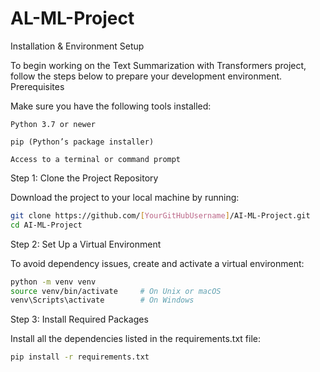 # AL-ML-Project
Installation & Environment Setup

To begin working on the Text Summarization with Transformers project, follow the steps below to prepare your development environment.
Prerequisites

Make sure you have the following tools installed:

    Python 3.7 or newer

    pip (Python’s package installer)

    Access to a terminal or command prompt

Step 1: Clone the Project Repository

Download the project to your local machine by running:

```bash
git clone https://github.com/[YourGitHubUsername]/AI-ML-Project.git
cd AI-ML-Project
```

Step 2: Set Up a Virtual Environment

To avoid dependency issues, create and activate a virtual environment:

```bash
python -m venv venv
source venv/bin/activate     # On Unix or macOS
venv\Scripts\activate        # On Windows
```

Step 3: Install Required Packages

Install all the dependencies listed in the requirements.txt file:

```bash
pip install -r requirements.txt
```
